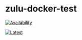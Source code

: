 # zulu-docker-test

[![Availability](https://github.com/it-mak/zulu-docker-test/actions/workflows/avail.yml/badge.svg)](https://github.com/it-mak/zulu-docker-test/actions/workflows/avail.yml)

[![Latest](https://github.com/it-mak/zulu-docker-test/actions/workflows/latest.yml/badge.svg)](https://github.com/it-mak/zulu-docker-test/actions/workflows/latest.yml)
